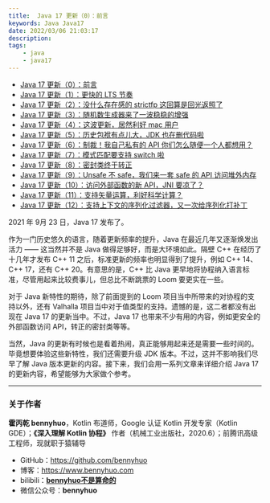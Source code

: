 ```yaml
---
title:  Java 17 更新（0）：前言 
keywords: Java Java17 
date: 2022/03/06 21:03:17
description: 
tags: 
    - java
    - java17 
---
```


>  



<!-- more -->

- [Java 17 更新（0）：前言](https://www.bennyhuo.com/2022/03/06/Java17-Updates-README/)
- [Java 17 更新（1）：更快的 LTS 节奏](https://www.bennyhuo.com/2021/09/26/Java17-Updates-01-intro/)
- [Java 17 更新（2）：没什么存在感的 strictfp 这回算是回光返照了](https://www.bennyhuo.com/2021/09/26/Java17-Updates-02-strictfp/)
- [Java 17 更新（3）：随机数生成器来了一波稳稳的增强](https://www.bennyhuo.com/2021/09/27/Java17-Updates-03-random/)
- [Java 17 更新（4）：这波更新，居然利好 mac 用户](https://www.bennyhuo.com/2021/09/27/Java17-Updates-04-mac/)
- [Java 17 更新（5）：历史包袱有点儿大，JDK 也在删代码啦](https://www.bennyhuo.com/2021/09/28/Java17-Updates-05-removed/)
- [Java 17 更新（6）：制裁！我自己私有的 API 你们怎么随便一个人都想用？](https://www.bennyhuo.com/2021/10/02/Java17-Updates-06-internals/)
- [Java 17 更新（7）：模式匹配要支持 switch 啦](https://www.bennyhuo.com/2021/10/02/Java17-Updates-07-switch/)
- [Java 17 更新（8）：密封类终于转正](https://www.bennyhuo.com/2021/10/02/Java17-Updates-08-sealedclass/)
- [Java 17 更新（9）：Unsafe 不 safe，我们来一套 safe 的 API 访问堆外内存](https://www.bennyhuo.com/2021/10/02/Java17-Updates-09-foreignapi-memory/)
- [Java 17 更新（10）：访问外部函数的新 API，JNI 要凉了？](https://www.bennyhuo.com/2021/10/02/Java17-Updates-10-foreignapi-callfunction/)
- [Java 17 更新（11）：支持矢量运算，利好科学计算？](https://www.bennyhuo.com/2021/10/02/Java17-Updates-11-vector/)
- [Java 17 更新（12）：支持上下文的序列化过滤器，又一次给序列化打补丁](https://www.bennyhuo.com/2021/10/02/Java17-Updates-12-contextserialfilter/)



2021 年 9月 23 日，Java 17 发布了。

作为一门历史悠久的语言，随着更新频率的提升，Java 在最近几年又逐渐焕发出活力 —— 这当然并不是 Java 做得足够好，而是大环境如此。隔壁 C++ 在经历了十几年才发布 C++ 11 之后，标准更新的频率也明显得到了提升，例如 C++ 14、C++ 17，还有 C++ 20。有意思的是，C++ 比 Java 更早地将协程纳入语言标准，尽管用起来比较费事儿，但总比不断跳票的 Loom 要更实在一些。

对于 Java 新特性的期待，除了前面提到的 Loom 项目当中所带来的对协程的支持以外，还有 Valhalla 项目当中对于值类型的支持。遗憾的是，这二者都没有出现在 Java 17 的更新当中。不过，Java 17 也带来不少有用的内容，例如更安全的外部函数访问 API，转正的密封类等等。

当然，Java 的更新有时候也是看着热闹，真正能够用起来还是需要一些时间的。毕竟想要体验这些新特性，我们还需要升级 JDK 版本。不过，这并不影响我们尽早了解 Java 版本更新的内容。接下来，我们会用一系列文章来详细介绍 Java 17 的更新内容，希望能够为大家做个参考。

---

### 关于作者

**霍丙乾 bennyhuo**，Kotlin 布道师，Google 认证 Kotlin 开发专家（Kotlin GDE）；**《深入理解 Kotlin 协程》** 作者（机械工业出版社，2020.6）；前腾讯高级工程师，现就职于猿辅导

* GitHub：https://github.com/bennyhuo
* 博客：https://www.bennyhuo.com
* bilibili：[**bennyhuo不是算命的**](https://space.bilibili.com/28615855)
* 微信公众号：**bennyhuo**
